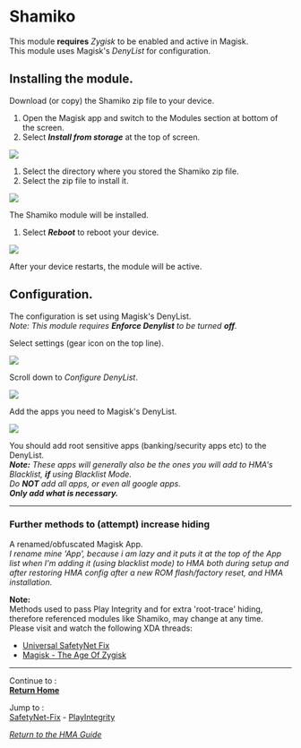 # Shamiko

This module <b>requires</b> <i>Zygisk</i> to be enabled and active in Magisk.<br>
This module uses Magisk's <i>DenyList</i> for configuration.<br>

## Installing the module.
Download (or copy) the Shamiko zip file to your device.<br>
1. Open the Magisk app and switch to the Modules section at bottom of the screen.
2. Select <i><b>Install from storage</b></i> at the top of screen.

 ![](image/lsp01.jpg?raw=true)

1. Select the directory where you stored the Shamiko zip file.
2. Select the zip file to install it.

 ![](image/lsp02.jpg?raw=true)

The Shamiko module will be installed.<br>
1. Select <i><b>Reboot</b></i> to reboot your device.

 ![](image/lsp03.jpg?raw=true)

After your device restarts, the module will be active.<br>

## Configuration.
The configuration is set using Magisk's DenyList.<br>
<i>Note: This module requires <b>Enforce Denylist</b> to be turned <b>off</b>.</i>

Select settings (gear icon on the top line).

 ![](image/magisk01.jpg?raw=true)

Scroll down to <i>Configure DenyList</i>.

 ![](image/magisk02.jpg?raw=true)

Add the apps you need to Magisk's DenyList.

 ![](image/magisk03.jpg?raw=true)

You should add root sensitive apps (banking/security apps etc) to the DenyList.<br>
  <i><b>Note:</b> These apps will generally also be the ones you will add to HMA's Blacklist, <b>if</b> using Blacklist Mode.<br>
  Do <b>NOT</b> add all apps, or even all google apps.<br>
  <b>Only add what is necessary.</b></i>

---

### Further methods to (attempt) increase hiding

A renamed/obfuscated Magisk App.<br>
  <i>I rename mine 'App', because i am lazy and it puts it at the top of the App list when I'm adding it (using blacklist mode) to HMA both during setup and after restoring HMA config after a new ROM flash/factory reset, and HMA installation.</i>

<b>Note:</b><br>
Methods used to pass Play Integrity and for extra 'root-trace' hiding, therefore referenced modules like Shamiko, may change at any time.<br>
Please visit and watch the following XDA threads:
   - [Universal SafetyNet Fix](https://forum.xda-developers.com/t/magisk-module-universal-safetynet-fix-2-3-1.4217823)
   - [Magisk - The Age Of Zygisk](https://forum.xda-developers.com/t/discussion-magisk-the-age-of-zygisk.4393877)

---

Continue to :<br>
[<b>Return Home</b>](Magisk.md)

Jump to :<br>
[SafetyNet-Fix] - [PlayIntegrity]

[<i>Return to the HMA Guide</i>](README.md)

<!--List of page links-->
[HMA Home]: (README.md)
[Install LSPosed]: Install-LSPosed.md
[Install HMA]: Install.md
[Compare HMA Blacklist vs Whitelist Methods]: BlacklistvsWhitelist.md
[Configure BlackList]: BlackList.md
[Configure WhiteList]: WhiteList.md
[Test HMA]: TestHMA.md
[Backup and Restore]: BackupAndRestore.md
[KnownIssues]: https://github.com/mModule/guide_hma/blob/master/KnownIssues.md

[Magisk]: Magisk.md
[SafetyNet-Fix]: https://github.com/mModule/guide_hma/blob/master/Magisk-SafetyNet-Fix.md
[PlayIntegrity]: https://github.com/mModule/guide_hma/blob/master/Integrity-Check.md
[Shamiko]: https://github.com/mModule/guide_hma/blob/master/Magisk-Shamiko.md
